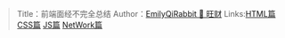 > Title：前端面经不完全总结
> Author：[EmilyQiRabbit 🙋 旺财](https://github.com/EmilyQiRabbit)
> Links:[HTML篇]()
>       [CSS篇]()
>       [JS篇]()
>       [NetWork篇]()
